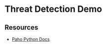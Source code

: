 # Threat Detection Demo

## Resources

*   [Paho Python Docs](https://eclipse.dev/paho/files/paho.mqtt.python/html/)
